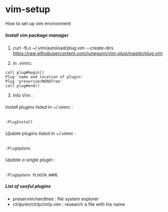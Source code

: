 # vim-setup
How to set up vim environment

##### Install vim package manager

1) curl -fLo ~/.vim/autoload/plug.vim --create-dirs \
  https://raw.githubusercontent.com/junegunn/vim-plug/master/plug.vim

2) in .vimrc:
```vim
call plug#begin()
Plug 'name and location of plugin'
Plug 'preservim/NERDTree'
call plug#end()
```

3) Into Vim :

###### Install plugins listed in ~/.vimrc :
```vim
:PlugInstall 
```

###### Update plugins listed in ~/.vimrc :
```vim
:PlugUpdate
```
###### Update a single plugin :
```vim
:PlugUpdate PLUGIN_NAME 
```
##### List of useful plugins

- preservim/nerdtree : file system explorer
- ctrlpvim/ctrlp/ctrlp.vim : research a file with his name
